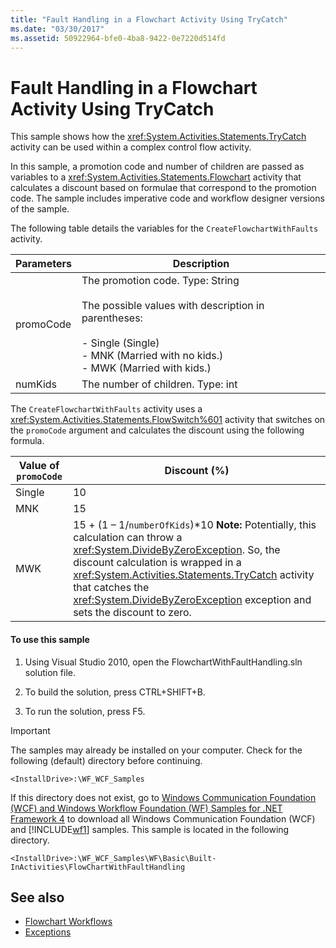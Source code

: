 ```yaml
---
title: "Fault Handling in a Flowchart Activity Using TryCatch"
ms.date: "03/30/2017"
ms.assetid: 50922964-bfe0-4ba8-9422-0e7220d514fd
---
```

# Fault Handling in a Flowchart Activity Using TryCatch

This sample shows how the <xref:System.Activities.Statements.TryCatch> activity can be used within a complex control flow activity.

In this sample, a promotion code and number of children are passed as variables to a <xref:System.Activities.Statements.Flowchart> activity that calculates a discount based on formulae that correspond to the promotion code. The sample includes imperative code and workflow designer versions of the sample.

The following table details the variables for the `CreateFlowchartWithFaults` activity.

|Parameters|Description|
|----------------|-----------------|
|promoCode|The promotion code. Type: String<br /><br /> The possible values with description in parentheses:<br /><br /> -   Single (Single)<br />-   MNK (Married with no kids.)<br />-   MWK (Married with kids.)|
|numKids|The number of children. Type: int|

The `CreateFlowchartWithFaults` activity uses a <xref:System.Activities.Statements.FlowSwitch%601> activity that switches on the `promoCode` argument and calculates the discount using the following formula.

|Value of `promoCode`|Discount (%)|
|--------------------------|--------------------|
|Single|10|
|MNK|15|
|MWK|15 + (1 – 1/`numberOfKids`)\*10 **Note:**  Potentially, this calculation can throw a <xref:System.DivideByZeroException>. So, the discount calculation is wrapped in a <xref:System.Activities.Statements.TryCatch> activity that catches the <xref:System.DivideByZeroException> exception and sets the discount to zero.|

#### To use this sample

1. Using Visual Studio 2010, open the FlowchartWithFaultHandling.sln solution file.

2. To build the solution, press CTRL+SHIFT+B.

3. To run the solution, press F5.

> [!IMPORTANT]
> The samples may already be installed on your computer. Check for the following (default) directory before continuing.
>
> `<InstallDrive>:\WF_WCF_Samples`
>
> If this directory does not exist, go to [Windows Communication Foundation (WCF) and Windows Workflow Foundation (WF) Samples for .NET Framework 4](https://www.microsoft.com/download/details.aspx?id=21459) to download all Windows Communication Foundation (WCF) and [!INCLUDE[wf1](../../../../includes/wf1-md.md)] samples. This sample is located in the following directory.
>
> `<InstallDrive>:\WF_WCF_Samples\WF\Basic\Built-InActivities\FlowChartWithFaultHandling`

## See also

- [Flowchart Workflows](../flowchart-workflows.md)
- [Exceptions](../exceptions.md)
